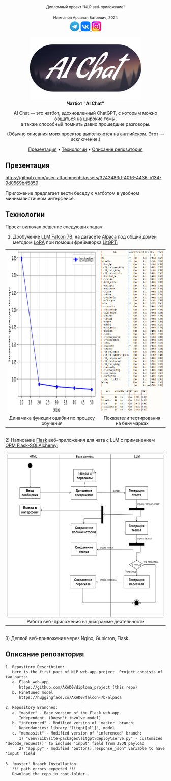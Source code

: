 <div align="center">
<sup>Дипломный проект "NLP веб-приложение"</sup>
  
<sup>Намнанов Арсалан Батоевич, 2024</sup> <br />
<a href="https://t.me/Nars01">
  <img height="30" src="gitpage_mats/tg.png"/>
</a>
<a href="https://vk.com/nars01_vk">
  <img height="30" src="gitpage_mats/vk.png"/>
</a>
<a href="https://www.instagram.com/arsalan.namnanov">
  <img height="30" src="gitpage_mats/ig.png"/>
</a>

<div><img src="gitpage_mats/logo_3.png" width="350" alt="logo" /></div>
<div><b>Чатбот "AI Chat"</b></div>

AI Chat — это чатбот, вдохновленный ChatGPT, с которым можно общаться на широкие темы,<br /> а также способный помнить давно прошедшие разговоры.

(Обычно описания моих проектов выполняются на английском. Этот — исключение.)

[Презентация](#презентация) •
[Технологии](#технологии) •
[Описание репозитория](#описание-репозитория)
</div>

## Презентация
https://github.com/user-attachments/assets/3243483d-4016-4436-b134-9d0569b45859

Приложение предлагает вести беседу с чатботом в удобном минималистичном интерфейсе.

## Технологии
Проект включал решение следующих задач:
1) Дообучение <a href="https://huggingface.co/tiiuae/falcon-7b"><u>LLM Falcon 7B</u></a>, на датасете <a href="https://huggingface.co/datasets/tatsu-lab/alpaca"><u>Alpaca</u></a> под общий домен методом <a href="https://arxiv.org/abs/2106.09685"><u>LoRA</u></a> при помощи фреймворка <a href="https://github.com/Lightning-AI/litgpt"><u>LitGPT</u></a>; <br />

<table align="center">
  <tr>
    <td><img src="gitpage_mats/graph.png" height="512" align="center"></td>
    <td><img src="gitpage_mats/bench.png" height="512" align="center"></td>
  </tr>
  <tr>
    <td align="center">Динамика функции ошибки по процесу обучения</td>
    <td align="center">Показатели тестирования на бенчмарках</td>
  </tr>
</table>

<br />
2) Написание <a href="https://flask.palletsprojects.com/en/stable/"><u>Flask</u></a> веб-приложения для чата с LLM с применением <a href="https://flask-sqlalchemy.readthedocs.io/"><u>ORM Flask-SQLAlchemy</u></a>; <br />
<table align="center">
  <tr>
    <td><img src="gitpage_mats/diagram_2.png" height="512" align="center"></td>
  </tr>
  <tr>
    <td align="center">Работа веб-приложения на диаграмме деятельности</td>
  </tr>
</table>

<br />
3) Деплой веб-приложения через Nginx, Gunicron, Flask.

## Описание репозитория
```
1. Repository Describtion:
   Here is the first part of NLP web-app project. Project consists of two parts:
   a. Flask web-app
      https://github.com/AKAD0/diploma_project (this repo)
   b. Finetuned model
      https://huggingface.co/AKAD0/falcon-7b-alpaca
   
2. Repository Branches:
   a. "master" - Base version of the Flask web-app.
      Independent. (Doesn't involve model)
   b. "inferenced" - Modified version of 'master' branch:
      Dependancies: library "litgpt[all]", model
   c. "memassist" - Modified version of 'inferenced' branch:
      1) "venv\Lib\site-packages\litgpt\deploy\serve.py" - customized 'decode_request()' to include 'input' field from JSON payload
      2) "app.py" - modified "button().response_json" variable to have 'input' field
   
3. 'master' Branch Installation:
   !!! path errors expected !!!
   Download the repo in root-folder.
